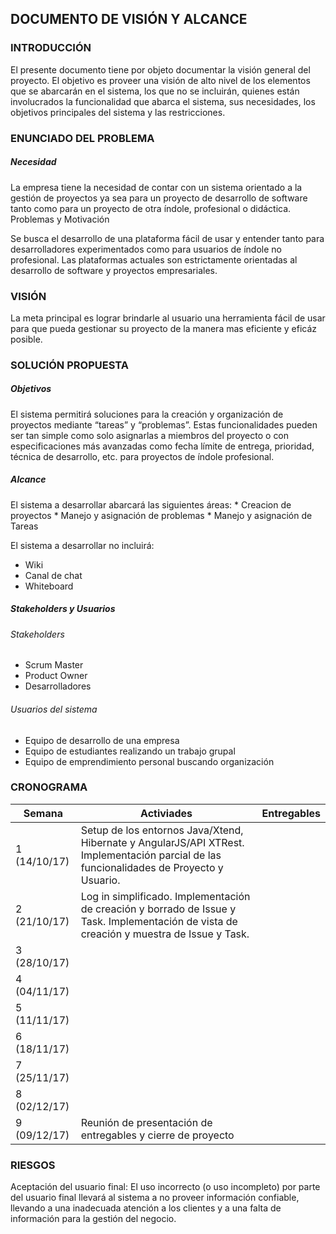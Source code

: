 ## DOCUMENTO DE VISIÓN Y ALCANCE  

### INTRODUCCIÓN
 
<p>
El presente documento tiene por objeto documentar la visión general del proyecto.
El objetivo es proveer una visión de alto nivel de los elementos que se abarcarán en el sistema, los que no se incluirán, quienes están involucrados la funcionalidad que abarca el sistema, sus necesidades, los objetivos principales del sistema y las restricciones.
</p>

### ENUNCIADO DEL PROBLEMA
 
##### Necesidad
<p>
La empresa tiene la necesidad de contar con un sistema orientado a la gestión de proyectos ya sea para un proyecto de desarrollo de software tanto como para un proyecto de otra índole, profesional o didáctica.
Problemas y Motivación

Se busca el desarrollo de una plataforma fácil de usar y entender tanto para desarrolladores experimentados como para usuarios de índole no profesional. Las plataformas actuales son estrictamente orientadas al desarrollo de software y proyectos empresariales. 
</p>

### VISIÓN

<p>
La meta principal es lograr brindarle al usuario una herramienta fácil de usar para que pueda gestionar su proyecto de la manera mas eficiente y eficáz posible.
</p>

### SOLUCIÓN PROPUESTA
 
##### Objetivos
<p>
El sistema permitirá soluciones para la creación y organización de proyectos mediante “tareas” y “problemas”. Estas funcionalidades pueden ser tan simple como solo asignarlas a miembros del proyecto o con especificaciones más avanzadas como fecha límite de entrega, prioridad, técnica de desarrollo, etc. para proyectos de índole profesional.
</p>

##### Alcance
<p>
El sistema a desarrollar abarcará las siguientes áreas:
* Creacion de proyectos
* Manejo y asignación de problemas
* Manejo y asignación de Tareas

El sistema a desarrollar no incluirá:
* Wiki
* Canal de chat
* Whiteboard
 
##### Stakeholders y Usuarios

###### Stakeholders
* Scrum Master
* Product Owner
* Desarrolladores

###### Usuarios del sistema
* Equipo de desarrollo de una empresa
* Equipo de estudiantes realizando un trabajo grupal
* Equipo de emprendimiento personal buscando organización

### CRONOGRAMA

| Semana | Activiades | Entregables |
| --- | --- | --- |
| 1 (14/10/17) | Setup de los entornos Java/Xtend, Hibernate y AngularJS/API XTRest. Implementación parcial de las funcionalidades de Proyecto y Usuario. | | 
| 2 (21/10/17) | Log in simplificado. Implementación de creación y borrado de Issue y Task. Implementación de vista de creación y muestra de Issue y Task. | |
| 3 (28/10/17) | | |
| 4 (04/11/17) | | |
| 5 (11/11/17) | | |
| 6 (18/11/17) | | |
| 7 (25/11/17) | | |
| 8 (02/12/17) | | |
| 9 (09/12/17) | Reunión de presentación de entregables y cierre de proyecto | |

### RIESGOS

Aceptación del usuario final: El uso incorrecto (o uso incompleto) por parte del usuario final llevará al sistema a no proveer información confiable, llevando a una inadecuada atención a los clientes y a una falta de información para la gestión del negocio.
